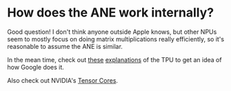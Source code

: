 # How does the ANE work internally?

Good question! I don't think anyone outside Apple knows, but other NPUs seem to mostly focus on doing matrix multiplications really efficiently, so it's reasonable to assume the ANE is similar.

In the mean time, check out [these](https://www.youtube.com/watch?v=MXxN4fv01c8) [explanations](https://www.youtube.com/watch?v=kBjYK3K3P6M) of the TPU to get an idea of how Google does it.

Also check out NVIDIA's [Tensor Cores](https://www.nvidia.com/en-us/data-center/tensorcore/).
